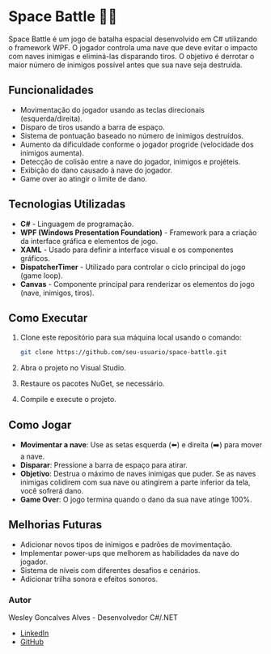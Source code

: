 # Space Battle 🚀👾

Space Battle é um jogo de batalha espacial desenvolvido em C# utilizando o framework WPF. O jogador controla uma nave que deve evitar o impacto com naves inimigas e eliminá-las disparando tiros. O objetivo é derrotar o maior número de inimigos possível antes que sua nave seja destruída.

## Funcionalidades

- Movimentação do jogador usando as teclas direcionais (esquerda/direita).
- Disparo de tiros usando a barra de espaço.
- Sistema de pontuação baseado no número de inimigos destruídos.
- Aumento da dificuldade conforme o jogador progride (velocidade dos inimigos aumenta).
- Detecção de colisão entre a nave do jogador, inimigos e projéteis.
- Exibição do dano causado à nave do jogador.
- Game over ao atingir o limite de dano.

## Tecnologias Utilizadas

- **C#** - Linguagem de programação.
- **WPF (Windows Presentation Foundation)** - Framework para a criação da interface gráfica e elementos de jogo.
- **XAML** - Usado para definir a interface visual e os componentes gráficos.
- **DispatcherTimer** - Utilizado para controlar o ciclo principal do jogo (game loop).
- **Canvas** - Componente principal para renderizar os elementos do jogo (nave, inimigos, tiros).

## Como Executar

1. Clone este repositório para sua máquina local usando o comando:

    ```bash
    git clone https://github.com/seu-usuario/space-battle.git
    ```

2. Abra o projeto no Visual Studio.

3. Restaure os pacotes NuGet, se necessário.

4. Compile e execute o projeto.

## Como Jogar

- **Movimentar a nave**: Use as setas esquerda (⬅️) e direita (➡️) para mover a nave.
- **Disparar**: Pressione a barra de espaço para atirar.
- **Objetivo**: Destrua o máximo de naves inimigas que puder. Se as naves inimigas colidirem com sua nave ou atingirem a parte inferior da tela, você sofrerá dano.
- **Game Over**: O jogo termina quando o dano da sua nave atinge 100%.

## Melhorias Futuras

- Adicionar novos tipos de inimigos e padrões de movimentação.
- Implementar power-ups que melhorem as habilidades da nave do jogador.
- Sistema de níveis com diferentes desafios e cenários.
- Adicionar trilha sonora e efeitos sonoros.

### Autor

Wesley Goncalves Alves - Desenvolvedor C#/.NET

- [LinkedIn](https://www.linkedin.com/in/wesley-gon%C3%A7alves-alves-3b95472ab/)
- [GitHub](https://github.com/WesleyGAlves)
